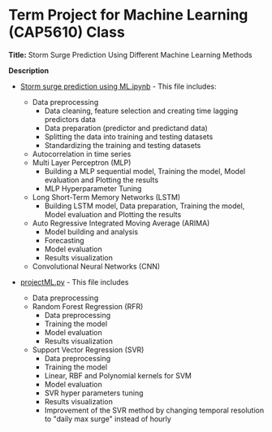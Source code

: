 # Term Project for Machine Learning (CAP5610) Class

**Title:** Storm Surge Prediction Using Different Machine Learning Methods


**Description**

- [Storm surge prediction using ML.ipynb](https://github.com/javedali99/machine-learning-final-project/blob/main/Storm%20surge%20prediction%20using%20ML.ipynb) - This file includes:
  - Data preprocessing 
    - Data cleaning, feature selection and creating time lagging predictors data
    - Data preparation (predictor and predictand data)
    - Splitting the data into training and testing datasets
    - Standardizing the training and testing datasets
  - Autocorrelation in time series
  - Multi Layer Perceptron (MLP)
    - Building a MLP sequential model, Training the model, Model evaluation and Plotting the results
    - MLP Hyperparameter Tuning
  - Long Short-Term Memory Networks (LSTM)
    - Building LSTM model, Data preparation, Training the model, Model evaluation and Plotting the results
  - Auto Regressive Integrated Moving Average (ARIMA)
    - Model building and analysis
    - Forecasting
    - Model evaluation
    - Results visualization 
  - Convolutional Neural Networks (CNN)

- [projectML.py](https://github.com/javedali99/machine-learning-final-project/blob/main/projectML.py) - This file includes
  - Data preprocessing
  - Random Forest Regression (RFR)
    - Data preprocessing
    - Training the model
    - Model evaluation
    - Results visualization
  - Support Vector Regression (SVR)
    - Data preprocessing
    - Training the model
    - Linear, RBF and Polynomial kernels for SVM
    - Model evaluation
    - SVR hyper parameters tuning
    - Results visualization
    - Improvement of the SVR method by changing temporal resolution to "daily max surge" instead of hourly
